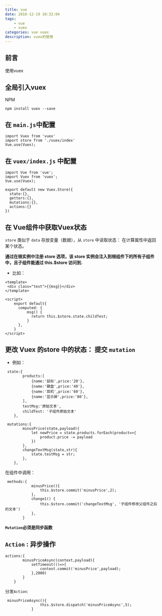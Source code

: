```yaml
---
title: vue
date: 2018-12-19 10:32:04
tags: 
    - vue
    - vuex 
categories: vue vuex
description: vuex的使用
---
```


## 前言
使用vuex 


## 全局引入vuex
NPM
```
npm install vuex --save
```

## 在 `main.js`中配置
```
import Vuex from 'vuex'
import store from './vuex/index'
Vue.use(Vuex);
```
##  在 `vuex/index.js` 中配置
```
import Vue from 'vue';
import Vuex from 'vuex';
Vue.use(Vuex);

export default new Vuex.Store({
  state:{},
  getters:{},
  mutations:{},
  actions:{}
})
```

## 在 Vue组件中获取Vuex状态
`store`  类似于 `data` 存放变量（数据），从 `store` 中读取状态： 在计算属性中返回某个状态。

**通过在根实例中注册 store 选项，该 store 实例会注入到根组件下的所有子组件中，且子组件能通过 this.$store 访问到.**


+ 比如：
```
<template>
 <div class="test">{{msg}}</div>
</template>

<script>
    export default{
      computed: {
          msg() {
            return this.$store.state.childTest;
          }
      },
    }
</script>
```

## 更改 Vuex 的store 中的状态： 提交 `mutation`

* 例如：
```
 state:{
        products:[
            {name:'鼠标',price:'20'},
            {name:'键盘',price:'40'},
            {name:'耳机',price:'60'},
            {name:'显示屏',price:'80'},
        ],
        testMsg:'原始文本',
        childTest: '子组件原始文本'
    },

 mutations:{
        minusPrice(state,payload){
            let newPrice = state.products.forEach(product=>{
                product.price -= payload
            })
        },
        changeTextMsg(state,str){
            state.testMsg = str;
        },
    },
```
在组件中调用：
```
 methods:{
            minusPrice(){
                this.$store.commit('minusPrice',2);
            },
            change1() {
                this.$store.commit('changeTextMsg', '子组件修改父组件之后的文本')
            },
        }
```
**`Mutation`必须是同步函数**

## `Action` : 异步操作
```
actions:{
        minusPriceAsync(context,payload){
            setTimeout(()=>{
                context.commit('minusPrice',payload);
            },2000)
        }
    }
```
分发`Action`:
```
 minusPriceAsync(){
                this.$store.dispatch('minusPriceAsync',5);
            }
```

